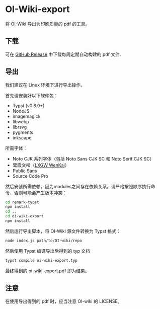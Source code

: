 # OI-Wiki-export

将 OI-Wiki 导出为印刷质量的 pdf 的工具。

## 下载

可在 [GitHub Release](https://github.com/OI-wiki/OI-Wiki-export/releases) 中下载每周定期自动构建的 pdf 文件.

## 导出

我们建议在 Linux 环境下进行导出操作。

首先请安装好以下软件包：

- Typst (v0.8.0+)
- NodeJS
- imagemagick
- libwebp
- librsvg
- pygments
- inkscape

所需字体：

- Noto CJK 系列字体（包括 Noto Sans CJK SC 和 Noto Serif CJK SC）
- 鹭霞文楷（[LXGW WenKai](https://github.com/lxgw/LxgwWenKai)）
- Public Sans
- Source Code Pro

然后安装所需依赖，因为modules之间存在依赖关系，请严格按照顺序执行命令，否则可能会产生版本冲突：

```sh
cd remark-typst
npm install
cd ..
cd oi-wiki-export
npm install
```
然后运行导出脚本，将 OI-Wiki 源文件转换为 Typst 格式：

```sh
node index.js path/to/OI-wiki/repo
```

然后使用 Typst 编译导出后得到的 typ 文档

```sh
typst compile oi-wiki-export.typ
```

最终得到的 oi-wiki-export.pdf 即为结果。

## 注意

在使用导出得到的 pdf 时，应当注意 OI-wiki 的 LICENSE。
